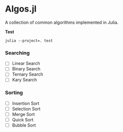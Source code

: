 # Algos.jl
A collection of common algorithms implemented in Julia.

**Test**
```ssh
julia --project=. test
```

### Searching

- [ ] Linear Search
- [ ] Binary Search
- [ ] Ternary Search
- [ ] Kary Search

### Sorting

- [ ] Insertion Sort
- [ ] Selection Sort
- [ ] Merge Sort
- [ ] Quick Sort
- [ ] Bubble Sort

